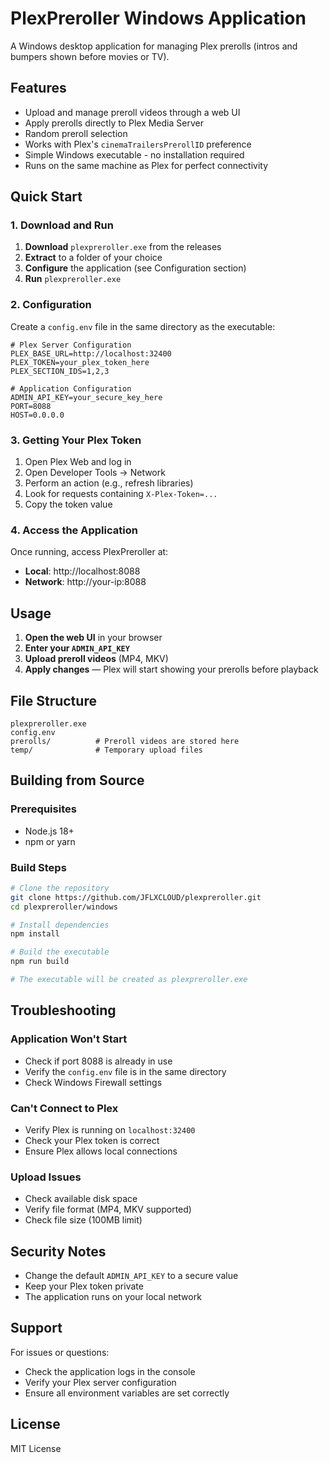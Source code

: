 # PlexPreroller Windows Application

A Windows desktop application for managing Plex prerolls (intros and bumpers shown before movies or TV).

## Features

- Upload and manage preroll videos through a web UI
- Apply prerolls directly to Plex Media Server
- Random preroll selection
- Works with Plex's `cinemaTrailersPrerollID` preference
- Simple Windows executable - no installation required
- Runs on the same machine as Plex for perfect connectivity

## Quick Start

### 1. Download and Run

1. **Download** `plexpreroller.exe` from the releases
2. **Extract** to a folder of your choice
3. **Configure** the application (see Configuration section)
4. **Run** `plexpreroller.exe`

### 2. Configuration

Create a `config.env` file in the same directory as the executable:

```env
# Plex Server Configuration
PLEX_BASE_URL=http://localhost:32400
PLEX_TOKEN=your_plex_token_here
PLEX_SECTION_IDS=1,2,3

# Application Configuration
ADMIN_API_KEY=your_secure_key_here
PORT=8088
HOST=0.0.0.0
```

### 3. Getting Your Plex Token

1. Open Plex Web and log in
2. Open Developer Tools → Network
3. Perform an action (e.g., refresh libraries)
4. Look for requests containing `X-Plex-Token=...`
5. Copy the token value

### 4. Access the Application

Once running, access PlexPreroller at:
- **Local**: http://localhost:8088
- **Network**: http://your-ip:8088

## Usage

1. **Open the web UI** in your browser
2. **Enter your `ADMIN_API_KEY`**
3. **Upload preroll videos** (MP4, MKV)
4. **Apply changes** — Plex will start showing your prerolls before playback

## File Structure

```
plexpreroller.exe
config.env
prerolls/          # Preroll videos are stored here
temp/              # Temporary upload files
```

## Building from Source

### Prerequisites

- Node.js 18+
- npm or yarn

### Build Steps

```bash
# Clone the repository
git clone https://github.com/JFLXCLOUD/plexpreroller.git
cd plexpreroller/windows

# Install dependencies
npm install

# Build the executable
npm run build

# The executable will be created as plexpreroller.exe
```

## Troubleshooting

### Application Won't Start
- Check if port 8088 is already in use
- Verify the `config.env` file is in the same directory
- Check Windows Firewall settings

### Can't Connect to Plex
- Verify Plex is running on `localhost:32400`
- Check your Plex token is correct
- Ensure Plex allows local connections

### Upload Issues
- Check available disk space
- Verify file format (MP4, MKV supported)
- Check file size (100MB limit)

## Security Notes

- Change the default `ADMIN_API_KEY` to a secure value
- Keep your Plex token private
- The application runs on your local network

## Support

For issues or questions:
- Check the application logs in the console
- Verify your Plex server configuration
- Ensure all environment variables are set correctly

## License

MIT License
